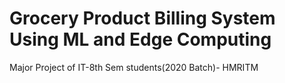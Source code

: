 # Grocery Product Billing System Using ML and  Edge Computing
Major Project of IT-8th Sem students(2020 Batch)- HMRITM 
